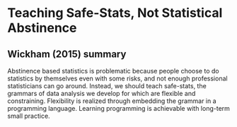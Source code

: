 # Teaching Safe-Stats, Not Statistical Abstinence

## Wickham (2015) summary

Abstinence based statistics is problematic because people choose to do statistics by themselves even with some risks, and not enough professional statisticians can go around. Instead, we should teach safe-stats, the grammars of data analysis we develop for which are flexible and constraining. Flexibility is realized through embedding the grammar in a programming language. Learning programming is achievable with long-term small practice.